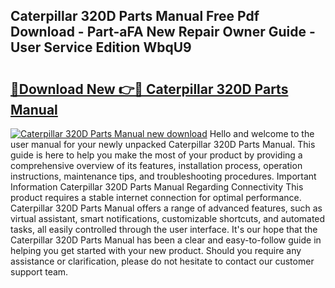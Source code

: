 ## Caterpillar 320D Parts Manual Free Pdf Download - Part-aFA New Repair Owner Guide - User Service Edition WbqU9

# <h2><a href="http://cf11943.oget.top/?id=Caterpillar+320D+Parts+Manual">🔗Download New 👉🔴 Caterpillar 320D Parts Manual</a></h2>

[![Caterpillar 320D Parts Manual new download](https://i.imgur.com/5g1atiW.png)](http://cf11943.oget.top/?id=Caterpillar+320D+Parts+Manual)
Hello and welcome to the user manual for your newly unpacked Caterpillar 320D Parts Manual. This guide is here to help you make the most of your product by providing a comprehensive overview of its features, installation process, operation instructions, maintenance tips, and troubleshooting procedures. Important Information Caterpillar 320D Parts Manual Regarding Connectivity This product requires a stable internet connection for optimal performance. Caterpillar 320D Parts Manual offers a range of advanced features, such as virtual assistant, smart notifications, customizable shortcuts, and automated tasks, all easily controlled through the user interface. It's our hope that the Caterpillar 320D Parts Manual has been a clear and easy-to-follow guide in helping you get started with your new product. Should you require any assistance or clarification, please do not hesitate to contact our customer support team.
